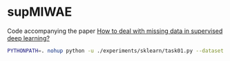 # supMIWAE
Code accompanying the paper [How to deal with missing data in supervised deep learning?]()

```bash
PYTHONPATH=. nohup python -u ./experiments/sklearn/task01.py --dataset half-moons --model supMIWAE --reps 5 > log.log &
```

